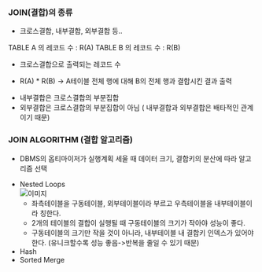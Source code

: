 ### JOIN(결합)의 종류
- 크로스결합, 내부결합, 외부결합 등..

TABLE A 의 레코드 수 : R(A)
TABLE B 의 레코드 수 : R(B)

* 크로스결합으로 출력되는 레코드 수 
+ R(A) * R(B) -> A테이블 전체 행에 대해 B의 전체 행과 결합시킨 결과 출력
* 내부결합은 크로스결합의 부분집합
* 외부결합은 크로스결합의 부분집합이 아님 ( 내부결합과 외부결합은 배타적인 관계이기 때문)


### JOIN ALGORITHM (결합 알고리즘)
- DBMS의 옵티마이저가 실행계획 세울 때 데이터 크기, 결합키의 분산에 따라 알고리즘 선택
* Nested Loops  
![이미지](https://img1.daumcdn.net/thumb/R1280x0/?scode=mtistory2&fname=https%3A%2F%2Fblog.kakaocdn.net%2Fdn%2FRebRq%2FbtqwjvvlYgM%2Fno5HNEQBVtVlxBdRLlhFK1%2Fimg.png)  
    + 좌측테이블을 구동테이블, 외부테이블이라 부르고 우측테이블을 내부테이블이라 칭한다. 
    + 2개의 테이블의 결합이 실행될 때 구동테이블의 크기가 작아야 성능이 좋다. 
    + 구동테이블의 크기만 작을 것이 아니라, 내부테이블 내 결합키 인덱스가 있어야 한다.  (유니크할수록 성능 좋음->반복을 줄일 수 있기 때문)
* Hash
* Sorted Merge
